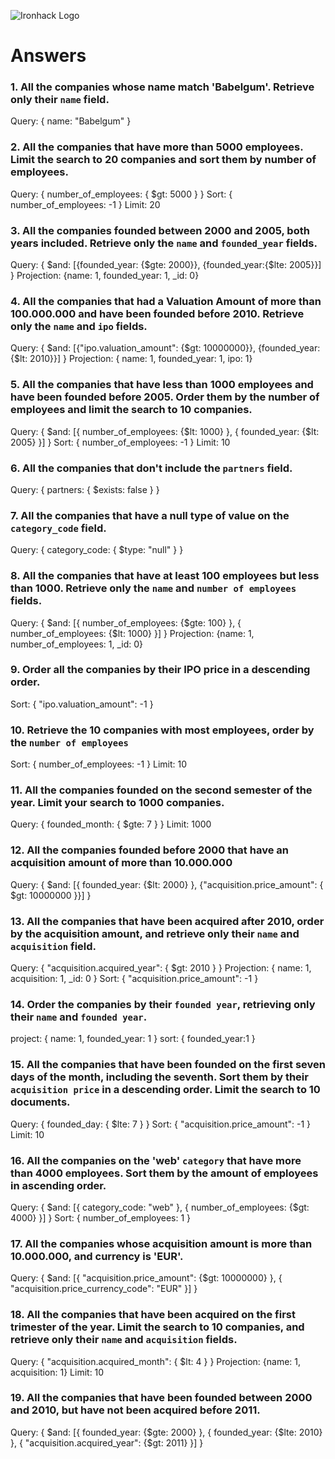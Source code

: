 ![Ironhack Logo](https://i.imgur.com/1QgrNNw.png)

# Answers

### 1. All the companies whose name match 'Babelgum'. Retrieve only their `name` field.

Query: { name: "Babelgum" }

### 2. All the companies that have more than 5000 employees. Limit the search to 20 companies and sort them by **number of employees**.

Query: { number_of_employees: { $gt: 5000 } }
Sort: { number_of_employees: -1 }
Limit: 20

### 3. All the companies founded between 2000 and 2005, both years included. Retrieve only the `name` and `founded_year` fields.

Query: { $and: [{founded_year: {$gte: 2000}}, {founded_year:{$lte: 2005}}] }
Projection: {name: 1, founded_year: 1, \_id: 0}

### 4. All the companies that had a Valuation Amount of more than 100.000.000 and have been founded before 2010. Retrieve only the `name` and `ipo` fields.

Query: { $and: [{"ipo.valuation_amount": {$gt: 10000000}}, {founded_year:{$lt: 2010}}] }
Projection: { name: 1, founded_year: 1, ipo: 1}

### 5. All the companies that have less than 1000 employees and have been founded before 2005. Order them by the number of employees and limit the search to 10 companies.

Query: { $and: [{ number_of_employees: {$lt: 1000} }, { founded_year: {$lt: 2005} }] }
Sort: { number_of_employees: -1 }
Limit: 10

### 6. All the companies that don't include the `partners` field.

Query: { partners: { $exists: false } }

### 7. All the companies that have a null type of value on the `category_code` field.

Query: { category_code: { $type: "null" } }

### 8. All the companies that have at least 100 employees but less than 1000. Retrieve only the `name` and `number of employees` fields.

Query: { $and: [{ number_of_employees: {$gte: 100} }, { number_of_employees: {$lt: 1000} }] }
Projection: {name: 1, number_of_employees: 1, \_id: 0}

### 9. Order all the companies by their IPO price in a descending order.

Sort: { "ipo.valuation_amount": -1 }

### 10. Retrieve the 10 companies with most employees, order by the `number of employees`

Sort: { number_of_employees: -1 }
Limit: 10

### 11. All the companies founded on the second semester of the year. Limit your search to 1000 companies.

Query: { founded_month: { $gte: 7 } }
Limit: 1000

### 12. All the companies founded before 2000 that have an acquisition amount of more than 10.000.000

Query: { $and: [{ founded_year: {$lt: 2000} }, {"acquisition.price_amount": { $gt: 10000000 }}] }

### 13. All the companies that have been acquired after 2010, order by the acquisition amount, and retrieve only their `name` and `acquisition` field.

Query: { "acquisition.acquired_year": { $gt: 2010 } }
Projection: { name: 1, acquisition: 1, \_id: 0 }
Sort: { "acquisition.price_amount": -1 }

### 14. Order the companies by their `founded year`, retrieving only their `name` and `founded year`.

project: { name: 1, founded_year: 1 }
sort: { founded_year:1 }

### 15. All the companies that have been founded on the first seven days of the month, including the seventh. Sort them by their `acquisition price` in a descending order. Limit the search to 10 documents.

Query: { founded_day: { $lte: 7 } }
Sort: { "acquisition.price_amount": -1 }
Limit: 10

### 16. All the companies on the 'web' `category` that have more than 4000 employees. Sort them by the amount of employees in ascending order.

Query: { $and: [{ category_code: "web" }, { number_of_employees: {$gt: 4000} }] }
Sort: { number_of_employees: 1 }

### 17. All the companies whose acquisition amount is more than 10.000.000, and currency is 'EUR'.

Query: { $and: [{ "acquisition.price_amount": {$gt: 10000000} }, { "acquisition.price_currency_code": "EUR" }] }

### 18. All the companies that have been acquired on the first trimester of the year. Limit the search to 10 companies, and retrieve only their `name` and `acquisition` fields.

Query: { "acquisition.acquired_month": { $lt: 4 } }
Projection: {name: 1, acquisition: 1}
Limit: 10

### 19. All the companies that have been founded between 2000 and 2010, but have not been acquired before 2011.

Query: { $and: [{ founded_year: {$gte: 2000} }, { founded_year: {$lte: 2010} }, { "acquisition.acquired_year": {$gt: 2011} }] }
